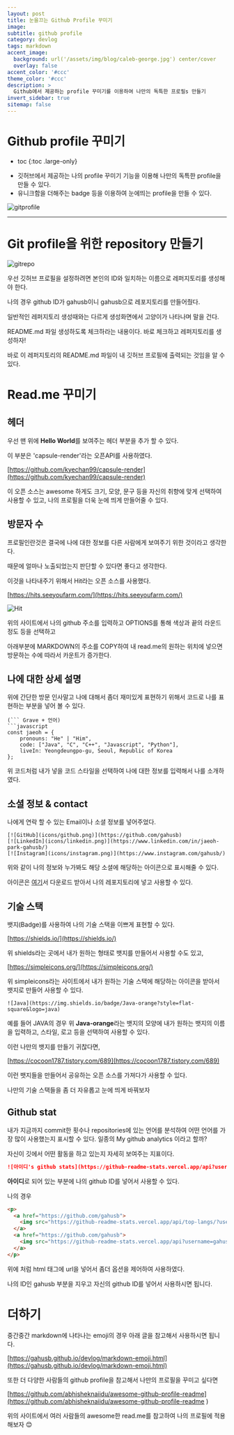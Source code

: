 ```yaml
---
layout: post
title: 눈을끄는 Github Profile 꾸미기
image:
subtitle: github profile
category: devlog
tags: markdown
accent_image: 
  background: url('/assets/img/blog/caleb-george.jpg') center/cover
  overlay: false
accent_color: '#ccc'
theme_color: '#ccc'
description: >
  Github에서 제공하는 profile 꾸미기를 이용하여 나만의 독특한 프로필s 만들기
invert_sidebar: true
sitemap: false
---
```


# Github profile 꾸미기

* toc
{:toc .large-only}

 - 깃허브에서 제공하는 나의 profile 꾸미기 기능을 이용해 나만의 독특한 profile을 만들 수 있다.
 - 유니크함을 더해주는 badge 등을 이용하여 눈에띄는 profile을 만들 수 있다.

 ![gitprofile](/assets/img/dev/git-profile.png)

 ---

# Git profile을 위한 repository 만들기

![gitrepo](/assets/img/dev/create-gitrepo.png)

우선 깃허브 프로필을 설정하려면 본인의 ID와 일치하는 이름으로 레퍼지토리를 생성해야 한다.

나의 경우 github ID가 gahusb이니 gahusb으로 레포지토리를 만들어줬다.

일반적인 레퍼지토리 생성때와는 다르게 생성화면에서 고양이가 나타나며 말을 건다.

README.md 파일 생성하도록 체크하라는 내용이다. 바로 체크하고 레퍼지토리를 생성하자!

바로 이 레퍼지토리의 README.md 파일이 내 깃허브 프로필에 출력되는 것임을 알 수 있다.

# Read.me 꾸미기

## 헤더

우선 맨 위에 **Hello World**를 보여주는 헤더 부분을 추가 할 수 있다.

이 부분은 'capsule-render'라는 오픈API를 사용하였다.

[https://github.com/kyechan99/capsule-render](https://github.com/kyechan99/capsule-render)

이 오픈 소스는 awesome 하게도 크기, 모양, 문구 등을 자신의 취향에 맞게 선택하여 사용할 수 있고, 나의 프로필을 더욱 눈에 띄게 만들어줄 수 있다.

## 방문자 수

프로필인란것은 결국에 나에 대한 정보를 다른 사람에게 보여주기 위한 것이라고 생각한다.

때문에 얼마나 노출되었는지 판단할 수 있다면 좋다고 생각한다.

이것을 나타내주기 위해서 Hit라는 오픈 소스를 사용했다.

[https://hits.seeyoufarm.com/](https://hits.seeyoufarm.com/)

![Hit](/assets/img/dev/hit-badge.png)

위의 사이트에서 나의 github 주소를 입력하고 OPTIONS를 통해 색상과 끝의 라운드 정도 등을 선택하고

아래부분에 MARKDOWN의 주소를 COPY하여 내 read.me의 원하는 위치에 넣으면 방문하는 수에 따라서 카운트가 증가한다.

## 나에 대한 상세 설명

위에 간단한 방문 인사말고 나에 대해서 좀더 재미있게 표현하기 위해서 코드로 나를 표현하는 부분을 넣어 볼 수 있다.

```
(``` Grave + 언어)
```javascript
const jaeoh = {
    pronouns: "He" | "Him",
    code: ["Java", "C", "C++", "Javascript", "Python"],
    liveIn: Yeongdeungpo-gu, Seoul, Republic of Korea
};
```

위 코드처럼 내가 넣을 코드 스타일을 선택하여 나에 대한 정보를 입력해서 나를 소개하였다.

## 소셜 정보 & contact

나에게 연락 할 수 있는 Email이나 소셜 정보를 넣어주었다.

```
[![GitHub](icons/github.png)](https://github.com/gahusb)
[![LinkedIn](icons/linkedin.png)](https://www.linkedin.com/in/jaeoh-park-gahusb/)
[![Instagram](icons/instagram.png)](https://www.instagram.com/gahusb/)
```

위와 같이 나의 정보와 누가봐도 해당 소셜에 해당하는 아이콘으로 표시해줄 수 있다.

아이콘은 [여기](https://github.com/gahusb/gahusb/tree/main/icons)서 다운로드 받아서 나의 레포지토리에 넣고 사용할 수 있다.

## 기술 스택

뱃지(Badge)를 사용하여 나의 기술 스택을 이쁘게 표현할 수 있다.

[https://shields.io/](https://shields.io/)

위 shields라는 곳에서 내가 원하는 형태로 뱃지를 만들어서 사용할 수도 있고,

[https://simpleicons.org/](https://simpleicons.org/)

위 simpleicons라는 사이트에서 내가 원하는 기술 스택에 해당하는 아이콘을 받아서 뱃지로 만들어 사용할 수 있다.

```
![Java](https://img.shields.io/badge/Java-orange?style=flat-square&logo=java)
```

예를 들어 JAVA의 경우 위 **Java-orange**라는 뱃지의 모양에 내가 원하는 뱃지의 이름을 입력하고, 스타일, 로고 등을 선택하여 사용할 수 있다.

이런 나만의 뱃지를 만들기 귀찮다면,

[https://cocoon1787.tistory.com/689](https://cocoon1787.tistory.com/689)

이런 뱃지들을 만들어서 공유하는 오픈 소스를 가져다가 사용할 수 있다.

나만의 기술 스택들을 좀 더 자유롭고 눈에 띄게 바꿔보자

## Github stat

내가 지금까지 commit한 횟수나 repositories에 있는 언어를 분석하여 어떤 언어를 가장 많이 사용했는지 표시할 수 있다.
일종의 My github analytics 이라고 할까?

자신이 깃에서 어떤 활동을 하고 있는지 자세히 보여주는 지표이다.

```markdown
![아이디's github stats](https://github-readme-stats.vercel.app/api?username=아이디&show_icons=true)
```
**아이디**로 되어 있는 부분에 나의 github ID를 넣어서 사용할 수 있다.

나의 경우

```html
<p>
  <a href="https://github.com/gahusb">
    <img src="https://github-readme-stats.vercel.app/api/top-langs/?username=gahusb&layout=compact&show_icons=true&show_owner=false&hide_title=false&theme=gruvbox" />
  </a>
  <a href="https://github.com/gahusb">
    <img src="https://github-readme-stats.vercel.app/api?username=gahusb&hide_title=false&show_icons=true&include_all_commits=false&theme=gruvbox" />
  </a>
</p>
```

위에 처럼 html 태그에 url을 넣어서 좀더 옵션을 제어하여 사용하였다.

나의 ID인 gahusb 부분을 지우고 자신의 github ID를 넣어서 사용하시면 됩니다.

# 더하기

중간중간 markdown에 나타나는 emoji의 경우 아래 글을 참고해서 사용하시면 됩니다.

[https://gahusb.github.io/devlog/markdown-emoji.html](https://gahusb.github.io/devlog/markdown-emoji.html)

또한 더 다양한 사람들의 github profile을 참고해서 나만의 프로필을 꾸미고 싶다면

[https://github.com/abhisheknaiidu/awesome-github-profile-readme](https://github.com/abhisheknaiidu/awesome-github-profile-readme
)

위의 사이트에서 여러 사람들의 awesome한 read.me를 참고하여 나의 프로필에 적용해보자 😊